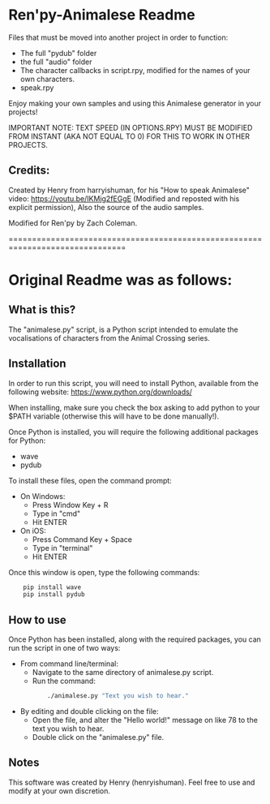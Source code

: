 # Ren'py-Animalese Readme
Files that must be moved into another project in order to function:

* The full "pydub" folder
* the full "audio" folder
* The character callbacks in script.rpy, modified for the names of your own characters.
* speak.rpy

Enjoy making your own samples and using this Animalese generator in your projects!

IMPORTANT NOTE: TEXT SPEED (IN OPTIONS.RPY) MUST BE MODIFIED FROM INSTANT (AKA NOT EQUAL TO 0) FOR THIS TO WORK IN OTHER PROJECTS.

## Credits: 
Created by Henry from harryishuman, for his "How to speak Animalese" video: https://youtu.be/IKMjg2fEGgE (Modified and reposted with his explicit permission), Also the source of the audio samples.

Modified for Ren'py by Zach Coleman.

===============================================================================

# Original Readme was as follows:

## What is this?
The "animalese.py" script, is a Python script intended to emulate the vocalisations of characters from the Animal Crossing series.

## Installation
In order to run this script, you will need to install Python, available from the following website: https://www.python.org/downloads/

When installing, make sure you check the box asking to add python to your $PATH variable (otherwise this will have to be done manually!).

Once Python is installed, you will require the following additional packages for Python:
- wave
- pydub

To install these files, open the command prompt:
- On Windows:
    - Press Window Key + R
    - Type in "cmd"
    - Hit ENTER
- On iOS:
    - Press Command Key + Space
    - Type in "terminal"
    - Hit ENTER

Once this window is open, type the following commands:
```bash
    pip install wave
    pip install pydub
```

## How to use
Once Python has been installed, along with the required packages, you can run the script in one of two ways:
- From command line/terminal:
    - Navigate to the same directory of animalese.py script.
    - Run the command:
        ```bash
            ./animalese.py "Text you wish to hear."
        ```
- By editing and double clicking on the file:
    - Open the file, and alter the "Hello world!" message on like 78 to the text you wish to hear.
    - Double click on the "animalese.py" file. 

## Notes
This software was created by Henry (henryishuman).
Feel free to use and modify at your own discretion.
